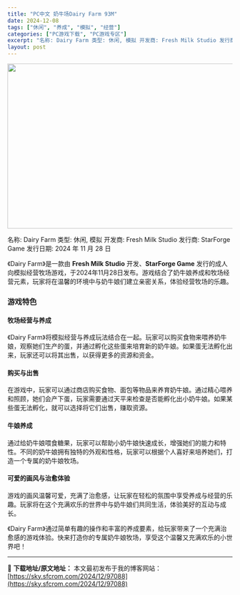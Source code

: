 ```yaml
---
title: "PC中文 奶牛场Dairy Farm 93M"
date: 2024-12-08
tags: ["休闲", "养成", "模拟", "经营"]
categories: ["PC游戏下载", "PC游戏专区"]
excerpt: "名称: Dairy Farm 类型: 休闲, 模拟 开发商: Fresh Milk Studio 发行商: StarForge Game 发行日期: 2024 年 11 月 28 日 《Dairy Farm》是一款由 Fresh Milk Studio 开发、StarForge Game 发行的成人&hellip;"
layout: post
---
```


<img class="aligncenter size-full wp-image-97089" src="https://sky.sfcrom.com/wp-content/uploads/2024/12/2024120810591461.webp" alt="" width="660" height="370" />

名称: Dairy Farm
类型: 休闲, 模拟
开发商: Fresh Milk Studio
发行商: StarForge Game
发行日期: 2024 年 11 月 28 日

《Dairy Farm》是一款由 <strong>Fresh Milk Studio</strong> 开发、<strong>StarForge Game</strong> 发行的成人向模拟经营牧场游戏，于2024年11月28日发布。游戏结合了奶牛娘养成和牧场经营元素，玩家将在温馨的环境中与奶牛娘们建立亲密关系，体验经营牧场的乐趣。
<h3>游戏特色</h3>
<h4>牧场经营与养成</h4>
《Dairy Farm》将模拟经营与养成玩法结合在一起。玩家可以购买食物来喂养奶牛娘，观察她们生产的蛋，并通过孵化这些蛋来培育新的奶牛娘。如果蛋无法孵化出来，玩家还可以将其出售，以获得更多的资源和资金。
<h4>购买与出售</h4>
在游戏中，玩家可以通过商店购买食物、面包等物品来养育奶牛娘。通过精心喂养和照顾，她们会产下蛋，玩家需要通过天平来检查是否能孵化出小奶牛娘。如果某些蛋无法孵化，就可以选择将它们出售，赚取资源。
<h4>牛娘养成</h4>
通过给奶牛娘喂食糖果，玩家可以帮助小奶牛娘快速成长，增强她们的能力和特性。不同的奶牛娘拥有独特的外观和性格，玩家可以根据个人喜好来培养她们，打造一个专属的奶牛娘牧场。
<h4>可爱的画风与治愈体验</h4>
游戏的画风温馨可爱，充满了治愈感，让玩家在轻松的氛围中享受养成与经营的乐趣。玩家将在这个充满欢乐的世界中与奶牛娘们共同生活，体验美好的互动与成长。

《Dairy Farm》通过简单有趣的操作和丰富的养成要素，给玩家带来了一个充满治愈感的游戏体验。快来打造你的专属奶牛娘牧场，享受这个温馨又充满欢乐的小世界吧！

---
📖 **下载地址/原文地址：** 本文最初发布于我的博客网站：[https://sky.sfcrom.com/2024/12/97088](https://sky.sfcrom.com/2024/12/97088)
